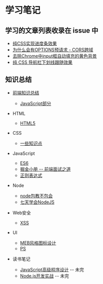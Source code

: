 # 学习笔记

## 学习的文章列表收录在 issue 中

- [纯CSS实现进度条效果](https://github.com/liuyib/study-note/issues/1)
- [为什么会有OPTIONS预请求 - CORS跨域](https://github.com/liuyib/study-note/issues/2)
- [去除Chrome中input框自动填充的黄色背景](https://github.com/liuyib/study-note/issues/3)
- [纯 CSS 导航栏下划线跟随效果](https://github.com/liuyib/study-note/issues/5)

## 知识总结

- [前端知识总结](https://github.com/liuyib/study-note/tree/master/%E5%89%8D%E7%AB%AF%E7%9F%A5%E8%AF%86%E6%80%BB%E7%BB%93)
  - [JavaScript部分](https://github.com/liuyib/study-note/tree/master/JavaScript/%E5%89%8D%E7%AB%AF%E9%9D%A2%E8%AF%95%E4%B9%8B%E9%81%93)

- HTML
  - [HTML5]()

- CSS
  - [一些知识点](https://github.com/liuyib/study-note/blob/master/CSS/other.md)

- JavaScript
  - [ES6](https://github.com/liuyib/study-note/tree/master/JavaScript/ES6)
  - [掘金小册 -- 前端面试之道](https://github.com/liuyib/study-note/tree/master/JavaScript/%E5%89%8D%E7%AB%AF%E9%9D%A2%E8%AF%95%E4%B9%8B%E9%81%93)
  - [正则表达式](https://github.com/liuyib/study-note/tree/master/JavaScript/%E6%AD%A3%E5%88%99%E8%A1%A8%E8%BE%BE%E5%BC%8F)

- Node
  - [node包教不包会](https://github.com/liuyib/study-note/tree/master/Node/node%E5%8C%85%E6%95%99%E4%B8%8D%E5%8C%85%E4%BC%9A)
  - [七天学会NodeJS](https://github.com/liuyib/study-note/tree/master/Node/%E4%B8%83%E5%A4%A9%E5%AD%A6%E4%BC%9ANodeJS)

- Web安全
  - [XSS](https://github.com/liuyib/study-note/tree/master/Web%E5%AE%89%E5%85%A8/XSS)

- UI
  - [MEB风格图标设计](https://github.com/liuyib/study-note/tree/master/UI/MBE%E9%A3%8E%E6%A0%BC%E5%9B%BE%E6%A0%87%E8%AE%BE%E8%AE%A1)
  - [PS](https://github.com/liuyib/study-note/tree/master/UI/PS)

- 读书笔记
  - [JavaScript高级程序设计](https://github.com/liuyib/study-note/tree/master/%E8%AF%BB%E4%B9%A6%E7%AC%94%E8%AE%B0/JavaScript%E9%AB%98%E7%BA%A7%E7%A8%8B%E5%BA%8F%E8%AE%BE%E8%AE%A1) -- 未完
  - [Node.js开发实战]() -- 未完